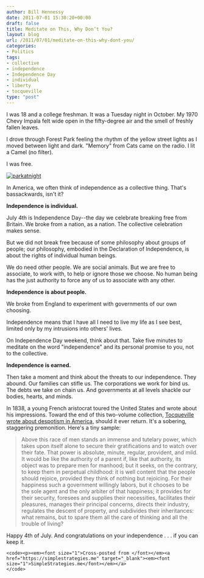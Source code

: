 ```yaml
---
author: Bill Hennessy
date: 2011-07-01 15:30:20+00:00
draft: false
title: Meditate on This, Why Don’t You?
layout: blog
url: /2011/07/01/meditate-on-this-why-dont-you/
categories:
- Politics
tags:
- collective
- independence
- Independence Day
- individual
- liberty
- tocqueville
type: "post"
---
```


I was 18 and a college freshman. It was a Tuesday night in October. My 1970 Chevy Impala felt wide open in the fifty-degree air and the smell of freshly fallen leaves. 

I drove through Forest Park feeling the rhythm of the yellow street lights as I moved between light and dark. "Memory" from Cats came on the radio. I lit a Camel (no filter). 

I was free.

[![parkatnight](https://hennessysview.com/wp-content/uploads/2011/07/parkatnight_thumb.jpg)
](https://hennessysview.com/wp-content/uploads/2011/07/parkatnight.jpg)

In America, we often think of independence as a collective thing. That's bassackwards, isn't it? 

**Independence is individual.**

July 4th is Independence Day--the day we celebrate breaking free from Britain. We broke from a nation, as a nation. The collective celebration makes sense.

But we did not break free because of some philosophy about groups of people; our philosophy, embodied in the Declaration of Independence, is about the rights of individual human beings.

We do need other people. We are social animals. But we are free to associate, to work with, to help or ignore those we choose. No human being has the just authority to force any of us to associate with any other.

**Independence is about people.**

We broke from England to experiment with governments of our own choosing.

Independence means that I have all I need to live my life as I see best, limited only by my intrusions into others' lives.

On Independence Day weekend, think about that. Take five minutes to meditate on the word "independence" and its personal promise to you, not to the collective.

**Independence is earned.**

Then take a moment and think about the threats to our independence. They abound. Our families can stifle us. The corporations we work for bind us. The debts we take on chain us. And governments at all levels shackle our bodies, hearts, and minds.

In 1838, a young French aristocrat toured the United States and wrote about his impressions. Toward the end of this two-volume collection, [Tocqueville wrote about despotism in America](https://xroads.virginia.edu/~HYPER/DETOC/ch4_06.htm), should it ever return. It's a sobering, staggering premonition. Here's a tiny sample:



>   Above this race of men stands an immense and tutelary power, which takes upon itself alone to secure their gratifications and to watch over their fate. That power is absolute, minute, regular, provident, and mild. It would be like the authority of a parent if, like that authority, its object was to prepare men for manhood; but it seeks, on the contrary, to keep them in perpetual childhood: it is well content that the people should rejoice, provided they think of nothing but rejoicing. For their happiness such a government willingly labors, but it chooses to be the sole agent and the only arbiter of that happiness; it provides for their security, foresees and supplies their necessities, facilitates their pleasures, manages their principal concerns, directs their industry, regulates the descent of property, and subdivides their inheritances: what remains, but to spare them all the care of thinking and all the trouble of living? 





Happy 4th of July. And congratulations on your independence . . . if you can keep it.


    
    <code><p><em><font size="1">Cross-posted from </font></em><a href="https://simplestrategies.me" target="_blank"><em><font size="1">SimpleStrategies.me</font></em></a>
    </code>
